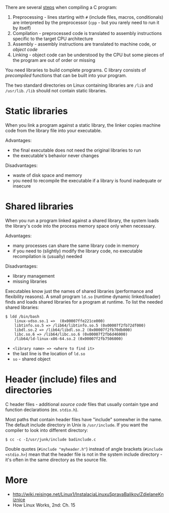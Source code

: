 There are several [steps](https://calleerlandsson.com/the-four-stages-of-compiling-a-c-program/) when compiling a C program:

1. Preprocessing - lines starting with `#` (include files, macros, conditionals) are interpreted by the preprocessor (`cpp` - but you rarely need to run it by itself)
2. Compilation - preprocessed code is translated to assembly instructions specific to the target CPU architecture
3. Assembly - assembly instructions are translated to machine code, or *object code*
4. Linking - object code can be understood by the CPU but some pieces of the program are out of order or missing

You need libraries to build complete programs. C library consists of *precompiled* functions that can be built into your program.

The two standard directories on Linux containing libraries are `/lib` and
`/usr/lib`. `/lib` should not contain static libraries.

# Static libraries

When you link a program against a static library, the linker copies machine
code from the library file into your executable.

Advantages:

* the final executable does not need the original libraries to run
* the executable's behavior never changes

Disadvantages:

* waste of disk space and memory
* you need to recompile the executable if a library is found inadequate or
    insecure

# Shared libraries

When you run a program linked against a shared library, the system loads the
library's code into the process memory space only when necessary.

Advantages:

* many processes can share the same library code in memory
* if you need to (slightly) modify the library code, no executable 
    recompilation is (usually) needed 

Disadvantages:

* library management
* missing libraries

Executables know just the names of shared libraries (performance and
flexibility reasons). A small program `ld.so` (runtime dynamic linked/loader)
finds and loads shared libraries for a program at runtime. To list the needed
shared libraries:

    $ ldd /bin/bash
        linux-vdso.so.1 =>  (0x00007ffe221ce000)
        libtinfo.so.5 => /lib64/libtinfo.so.5 (0x00007f2fb72df000)
        libdl.so.2 => /lib64/libdl.so.2 (0x00007f2fb70db000)
        libc.so.6 => /lib64/libc.so.6 (0x00007f2fb6d46000)
        /lib64/ld-linux-x86-64.so.2 (0x00007f2fb7506000)

* `<library name> => <where to find it>`
* the last line is the location of `ld.so`
* `so` - shared object

# Header (include) files and directories

C header files - additional *source code* files that usually contain type and function declarations (ex. `stdio.h`).

Most paths that contain header files have "include" somewher in the name. The default include directory in Unix is `/usr/include`. If you want the compiler to look into different directory:

    $ cc -c -I/usr/junk/include badinclude.c
    
Double quotes (`#include "myheader.h"`) instead of angle brackets (`#include <stdio.h>`) mean that the header file is not in the system include directory - it's often in the same directory as the source file.

# More

* http://wiki.reisinge.net/Linux1/InstalaciaLinuxuSpravaBalikov/ZdielaneKniznice
* How Linux Works, 2nd: Ch. 15
